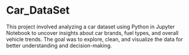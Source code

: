 # Car_DataSet
This project involved analyzing a car dataset using Python in Jupyter Notebook to uncover insights about car brands, fuel types, and overall vehicle trends. The goal was to explore, clean, and visualize the data for better understanding and decision-making.
